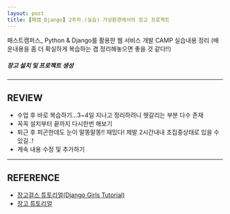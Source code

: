 ```yaml
---
layout: post
title: [패캠_Django] 2주차.(실습) 가상환경에서의 장고 프로젝트 
---
```


패스트캠퍼스_ Python & Django를 활용한 웹 서비스 개발 CAMP 실습내용 정리
(배운내용을 좀 더 확실하게 복습하는 겸 정리해놓으면 좋을 것 같다!!)



##### 장고 설치 및 프로젝트 생성


- - -
## REVIEW
* 수업 후 바로 복습하기...3~4일 지나고 정리하려니 헷갈리는 부분 다수 존재
* 꼭꼭 설치부터 끝까지 다시한번 해보기
* 퇴근 후 피곤한데도 눈이 말똥말똥!! 재밌다! 제발 2시간내내 초집중상태로 있을  수 있길..!
* 계속 내용 수정 및 추가하기
- - -
## REFERENCE
* [장고걸스 튜토리얼(Django Girls Tutorial)](https://tutorial.djangogirls.org/ko)
* [장고 튜토리얼](https://docs.djangoproject.com/ko)


